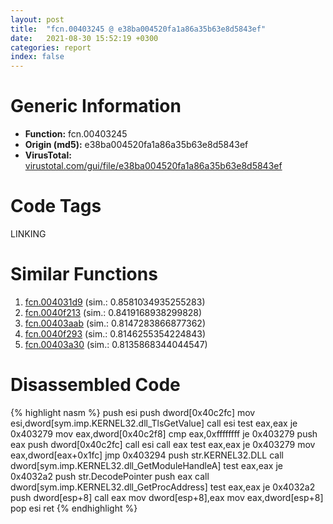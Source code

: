 ```yaml
---
layout: post
title:  "fcn.00403245 @ e38ba004520fa1a86a35b63e8d5843ef"
date:   2021-08-30 15:52:19 +0300
categories: report
index: false
---
```


# Generic Information
- **Function:** fcn.00403245
- **Origin (md5):** e38ba004520fa1a86a35b63e8d5843ef
- **VirusTotal:** [virustotal.com/gui/file/e38ba004520fa1a86a35b63e8d5843ef][virustotal_ref]

# Code Tags
<span class="tag" id="LINKING">LINKING</span>


# Similar Functions

1. [fcn.004031d9][similar_1_ref] (sim.: 0.8581034935255283)
2. [fcn.0040f213][similar_2_ref] (sim.: 0.8419168938299828)
3. [fcn.00403aab][similar_3_ref] (sim.: 0.8147283866877362)
4. [fcn.0040f293][similar_4_ref] (sim.: 0.8146255354224843)
5. [fcn.00403a30][similar_5_ref] (sim.: 0.8135868344044547)


# Disassembled Code

{% highlight nasm %}
push esi
push dword[0x40c2fc]
mov esi,dword[sym.imp.KERNEL32.dll_TlsGetValue]
call esi
test eax,eax
je 0x403279
mov eax,dword[0x40c2f8]
cmp eax,0xffffffff
je 0x403279
push eax
push dword[0x40c2fc]
call esi
call eax
test eax,eax
je 0x403279
mov eax,dword[eax+0x1fc]
jmp 0x403294
push str.KERNEL32.DLL
call dword[sym.imp.KERNEL32.dll_GetModuleHandleA]
test eax,eax
je 0x4032a2
push str.DecodePointer
push eax
call dword[sym.imp.KERNEL32.dll_GetProcAddress]
test eax,eax
je 0x4032a2
push dword[esp+8]
call eax
mov dword[esp+8],eax
mov eax,dword[esp+8]
pop esi
ret 
{% endhighlight %}


[similar_1_ref]: /report/fcn.004031d9@e38ba004520fa1a86a35b63e8d5843ef
[similar_2_ref]: /report/fcn.0040f213@6c5b0418e4a4c57d99cda47d2717045d
[similar_3_ref]: /report/fcn.00403aab@eb7f7fa38880dd66bab8caf5987e5b1a
[similar_4_ref]: /report/fcn.0040f293@b7a5b92638cb734d6411e4abb8a97a82
[similar_5_ref]: /report/fcn.00403a30@eb7f7fa38880dd66bab8caf5987e5b1a
[virustotal_ref]: https://www.virustotal.com/gui/file/e38ba004520fa1a86a35b63e8d5843ef